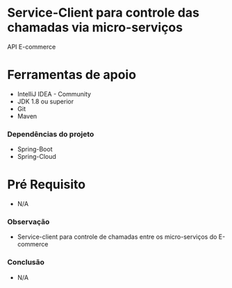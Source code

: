 <h1> Service-Client para controle das chamadas via micro-serviços</h1>
API E-commerce

<h1>Ferramentas de apoio</h1>
<ul>
  <li>IntelliJ IDEA - Community</li>
  <li>JDK 1.8 ou superior</li>
  <li>Git</li>
  <li>Maven</li>
</ul>

<h3>Dependências do projeto</h3>
<ul>
  <li>Spring-Boot</li>
  <li>Spring-Cloud</li>
</ul>

<h1>Pré Requisito</h1>
<ul>
  <li>N/A</li> 
</ul>

<h3>Observação</h3>
<ul>
  <li>Service-client para controle de chamadas entre os micro-serviços do E-commerce</li>
</ul>  

<h3>Conclusão</h3>
<ul>
  <li>N/A</li>
</ul> 

